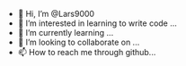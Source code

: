 - 👋 Hi, I’m @Lars9000
- 👀 I’m interested in learning to write code ...
- 🌱 I’m currently learning ...
- 💞️ I’m looking to collaborate on ...
- 📫 How to reach me through github...

<!---
Lars9000/Lars9000 is a ✨ special ✨ repository because its `README.md` (this file) appears on your GitHub profile.
You can click the Preview link to take a look at your changes.
--->
